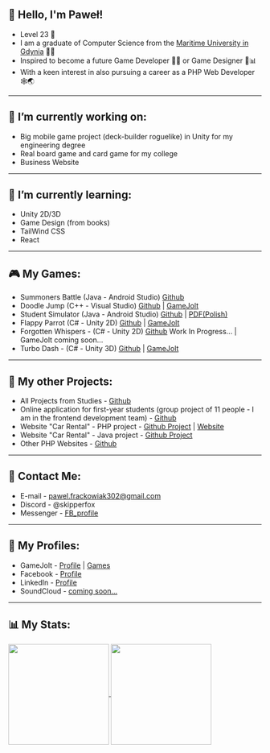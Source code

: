 ## 👋 Hello, I'm Paweł!

- Level 23 👾
- I am a graduate of Computer Science from the [Maritime University in Gdynia](https://umg.edu.pl) 👨‍🎓
- Inspired to become a future Game Developer 👨‍💻 or Game Designer 📝📊
- With a keen interest in also pursuing a career as a PHP Web Developer 🕸🌏

---

## 🔭 I’m currently working on:
  - Big mobile game project (deck-builder roguelike) in Unity for my engineering degree
  - Real board game and card game for my college
  - Business Website 

---

## 🌱 I’m currently learning:
  - Unity 2D/3D
  - Game Design (from books)
  - TailWind CSS
  - React

---

## 🎮 My Games:
  - Summoners Battle (Java - Android Studio) [Github](https://github.com/pfrackowiak01/Summoners_Battle_Game)
  - Doodle Jump (C++ - Visual Studio) [Github](https://github.com/pfrackowiak01/Doodle_Jump_Game) | [GameJolt](https://gamejolt.com/games/doodlejump/807497)
  - Student Simulator (Java - Android Studio) [Github](https://github.com/pfrackowiak01/Student_Simulator) | [PDF(Polish)](https://github.com/pfrackowiak01/Student_Simulator/blob/main/Opis_Aplikacji_Pawel_Frackowiak.pdf)
  - Flappy Parrot (C\# - Unity 2D) [Github](https://github.com/pfrackowiak01/Flappy_Parrot_Game) | [GameJolt](https://gamejolt.com/games/flappyparrot/817512)
  - Forgotten Whispers - (C\# - Unity 2D) [Github](https://github.com/pfrackowiak01/Forgotten_Whispers_Game) Work In Progress... | GameJolt coming soon...
  - Turbo Dash - (C\# - Unity 3D) [Github](https://github.com/pfrackowiak01/Turbo_Dash_Game) | [GameJolt](https://gamejolt.com/games/turbodash/829803)

---

## 📁 My other Projects:
  - All Projects from Studies - [Github](https://github.com/pfrackowiak01/Studies/blob/main/README.md)
  - Online application for first-year students (group project of 11 people - I am in the frontend development team) - [Github](https://github.com/magdadobek/AIIM1Project)
  - Website "Car Rental" - PHP project - [Github Project](https://github.com/pfrackowiak01/wypozyczalnia_samochodow) | [Website](https://foka.umg.edu.pl/~s47620/wypozyczalnia_samochodow/public/)
  - Website "Car Rental" - Java project - [Github Project](https://github.com/pfrackowiak01/wyporzyczalnia-samochodow-JAVA-Spring)
  - Other PHP Websites - [Github](https://github.com/pfrackowiak01/Studies/blob/main/PSI%20-%20(5%20sem)/README.md)

---

## 🤝 Contact Me:
  - E-mail - pawel.frackowiak302@gmail.com
  - Discord - @skipperfox
  - Messenger - [FB_profile](https://www.facebook.com/profile.php?id=100005886931485)

---

## 🔗 My Profiles:
  - GameJolt - [Profile](https://gamejolt.com/@SkipperFox) | [Games](https://gamejolt.com/@SkipperFox/games)
  - Facebook - [Profile](https://www.facebook.com/profile.php?id=100005886931485)
  - LinkedIn - [Profile](https://www.linkedin.com/in/paweł-frąckowiak-1a8019277/)
  - SoundCloud - [coming soon...](https://soundcloud.com/skipperfox)

---

## 📊 My Stats:

<a href="https://github.com/anuraghazra/github-readme-stats">
  <img height=200 align="center" src="https://github-readme-stats.vercel.app/api?username=pfrackowiak01&show_icons=true&rank_icon=github&theme=transparent" />
</a>
<a href="https://github.com/anuraghazra/convoychat">
  <img height=200 align="center" src="https://github-readme-stats.vercel.app/api/top-langs?username=pfrackowiak01&layout=compact&langs_count=8&card_width=320&theme=transparent" />
</a>


